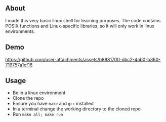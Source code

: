## About ##
I made this very basic linux shell for learning purposes. The code contains POSIX functions and Linux-specific libraries, so it will only work in linux environments.

## Demo ##

https://github.com/user-attachments/assets/b8881700-dbc2-4ab0-b360-719757a1cf16

## Usage ##
- Be in a linux environment
- Clone the repo
- Ensure you have `make` and `gcc` installed
- In a terminal change the working directory to the cloned repo
- Run `make all; make run`
